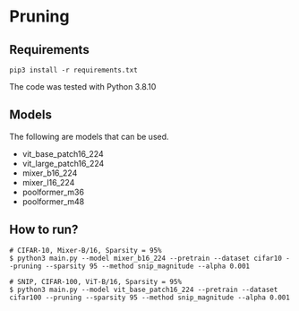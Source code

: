 # Pruning

## Requirements
```
pip3 install -r requirements.txt
```
The code was tested with Python 3.8.10


## Models
The following are models that can be used.
- vit_base_patch16_224
- vit_large_patch16_224
- mixer_b16_224
- mixer_l16_224
- poolformer_m36
- poolformer_m48

## How to run?
```
# CIFAR-10, Mixer-B/16, Sparsity = 95%
$ python3 main.py --model mixer_b16_224 --pretrain --dataset cifar10 --pruning --sparsity 95 --method snip_magnitude --alpha 0.001

# SNIP, CIFAR-100, ViT-B/16, Sparsity = 95%
$ python3 main.py --model vit_base_patch16_224 --pretrain --dataset cifar100 --pruning --sparsity 95 --method snip_magnitude --alpha 0.001
```
